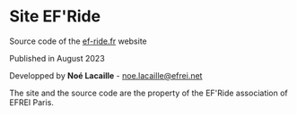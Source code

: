 # Site EF'Ride

Source code of the [ef-ride.fr](https://ef-ride.fr/) website

Published in August 2023

Developped by **Noé Lacaille** - <noe.lacaille@efrei.net>

The site and the source code are the property of the EF'Ride association of EFREI Paris.
